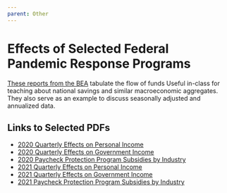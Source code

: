 ```yaml
---
parent: Other
---
```


# Effects of Selected Federal Pandemic Response Programs

[These reports from the BEA](https://www.bea.gov/recovery/) tabulate the flow of funds 
Useful in-class for teaching about national savings and similar macroeconomic aggregates.
They also serve as an example to discuss seasonally adjusted and annualized data.



## Links to Selected PDFs

- [2020 Quarterly Effects on Personal Income](https://www.bea.gov/sites/default/files/2021-03/effects-of-selected-federal-pandemic-response-programs-on-personal-income-2020q4-3rd.pdf)
- [2020 Quarterly Effects on Government Income](https://www.bea.gov/sites/default/files/2021-03/effects-of-selected-federal-pandemic-response-programs-on-federal-government-receipts-expenditures-and-saving-2020q4-3rd.pdf)
- [2020 Paycheck Protection Program Subsidies by Industry](https://www.bea.gov/sites/default/files/2021-03/paycheck-protection-program-subsidies-by-industry-in-the-national-accounts-2020q4.pdf)
- [2021 Quarterly Effects on Personal Income](https://www.bea.gov/sites/default/files/2022-03/effects-of-selected-federal-pandemic-response-programs-on-personal-income-2021q4-3rd.pdf)
- [2021 Quarterly Effects on Government Income](https://www.bea.gov/sites/default/files/2022-03/effects-of-selected-federal-pandemic-response-programs-on-federal-government-receipts-expenditures-and-saving-2021q4-3rd.pdf)
- [2021 Paycheck Protection Program Subsidies by Industry](https://www.bea.gov/sites/default/files/2022-03/paycheck-protection-program-subsidies-by-industry-in-the-national-accounts-2021q4.pdf)

